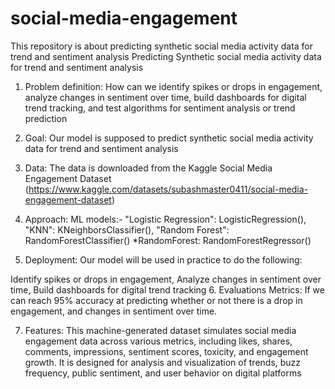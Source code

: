 # social-media-engagement
This repository is about predicting synthetic social media activity data for trend and sentiment analysis
Predicting Synthetic social media activity data for trend and sentiment analysis

1. Problem definition:
How can we identify spikes or drops in engagement, analyze changes in sentiment over time, build dashboards for digital trend tracking, and test algorithms for sentiment analysis or trend prediction

2. Goal:
Our model is supposed to predict synthetic social media activity data for trend and sentiment analysis

3. Data:
The data is downloaded from the Kaggle Social Media Engagement Dataset (https://www.kaggle.com/datasets/subashmaster0411/social-media-engagement-dataset)

4. Approach: ML models:-
"Logistic Regression": LogisticRegression(),
"KNN": KNeighborsClassifier(),
"Random Forest": RandomForestClassifier() *RandomForest: RandomForestRegressor()

5. Deployment:
Our model will be used in practice to do the following:

Identify spikes or drops in engagement,
Analyze changes in sentiment over time,
Build dashboards for digital trend tracking
6. Evaluations Metrics:
If we can reach 95% accuracy at predicting whether or not there is a drop in engagement, and changes in sentiment over time.

7. Features:
This machine-generated dataset simulates social media engagement data across various metrics, including likes, shares, comments, impressions, sentiment scores, toxicity, and engagement growth. It is designed for analysis and visualization of trends, buzz frequency, public sentiment, and user behavior on digital platforms